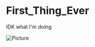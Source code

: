 # First_Thing_Ever
IDK what I'm doing

![Picture](https://github.com/Myroslav88/First_Thing_Ever/assets/144907589/05441bef-c2b8-4f54-9f24-77505bf54f82)
